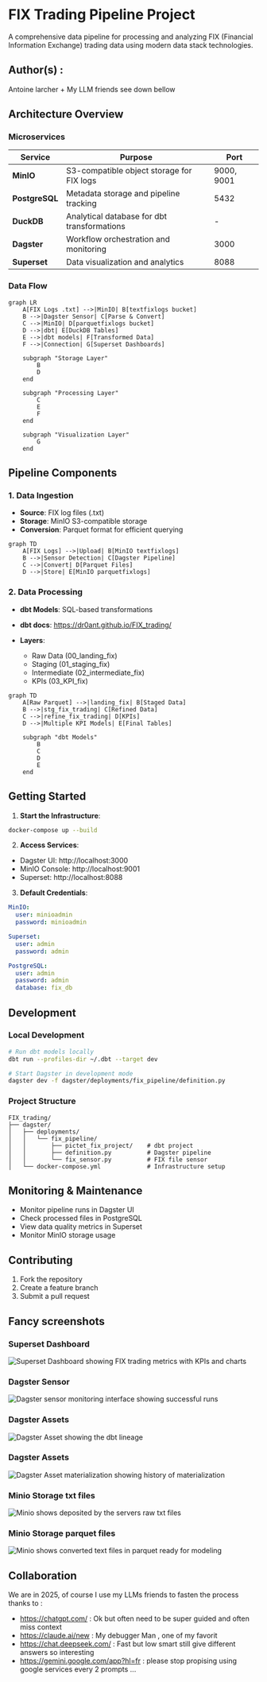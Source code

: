 # FIX Trading Pipeline Project
A comprehensive data pipeline for processing and analyzing FIX (Financial Information Exchange) trading data using modern data stack technologies.

## Author(s) : 

Antoine larcher + My LLM friends see down bellow



## Architecture Overview

### Microservices

| Service | Purpose | Port |
|---------|---------|------|
| **MinIO** | S3-compatible object storage for FIX logs | 9000, 9001 |
| **PostgreSQL** | Metadata storage and pipeline tracking | 5432 |
| **DuckDB** | Analytical database for dbt transformations | - |
| **Dagster** | Workflow orchestration and monitoring | 3000 |
| **Superset** | Data visualization and analytics | 8088 |

### Data Flow

```mermaid
graph LR
    A[FIX Logs .txt] -->|MinIO| B[textfixlogs bucket]
    B -->|Dagster Sensor| C[Parse & Convert]
    C -->|MinIO| D[parquetfixlogs bucket]
    D -->|dbt| E[DuckDB Tables]
    E -->|dbt models| F[Transformed Data]
    F -->|Connection| G[Superset Dashboards]
    
    subgraph "Storage Layer"
        B
        D
    end
    
    subgraph "Processing Layer"
        C
        E
        F
    end
    
    subgraph "Visualization Layer"
        G
    end
```

## Pipeline Components

### 1. Data Ingestion
- **Source**: FIX log files (.txt)
- **Storage**: MinIO S3-compatible storage
- **Conversion**: Parquet format for efficient querying

```mermaid
graph TD
    A[FIX Logs] -->|Upload| B[MinIO textfixlogs]
    B -->|Sensor Detection| C[Dagster Pipeline]
    C -->|Convert| D[Parquet Files]
    D -->|Store| E[MinIO parquetfixlogs]
```

### 2. Data Processing
- **dbt Models**: SQL-based transformations

- **dbt docs**: https://dr0ant.github.io/FIX_trading/
- **Layers**:
  - Raw Data (00_landing_fix)
  - Staging (01_staging_fix)
  - Intermediate (02_intermediate_fix)
  - KPIs (03_KPI_fix)

```mermaid
graph TD
    A[Raw Parquet] -->|landing_fix| B[Staged Data]
    B -->|stg_fix_trading| C[Refined Data]
    C -->|refine_fix_trading| D[KPIs]
    D -->|Multiple KPI Models| E[Final Tables]
    
    subgraph "dbt Models"
        B
        C
        D
        E
    end
```

## Getting Started

1. **Start the Infrastructure**:
```bash
docker-compose up --build
```

2. **Access Services**:
- Dagster UI: http://localhost:3000
- MinIO Console: http://localhost:9001
- Superset: http://localhost:8088

3. **Default Credentials**:
```yaml
MinIO:
  user: minioadmin
  password: minioadmin

Superset:
  user: admin
  password: admin

PostgreSQL:
  user: admin
  password: admin
  database: fix_db
```

## Development

### Local Development
```bash
# Run dbt models locally
dbt run --profiles-dir ~/.dbt --target dev

# Start Dagster in development mode
dagster dev -f dagster/deployments/fix_pipeline/definition.py
```

### Project Structure
```
FIX_trading/
├── dagster/
│   ├── deployments/
│   │   └── fix_pipeline/
│   │       ├── pictet_fix_project/    # dbt project
│   │       ├── definition.py          # Dagster pipeline
│   │       └── fix_sensor.py          # FIX file sensor
│   └── docker-compose.yml             # Infrastructure setup
```

## Monitoring & Maintenance

- Monitor pipeline runs in Dagster UI
- Check processed files in PostgreSQL
- View data quality metrics in Superset
- Monitor MinIO storage usage

## Contributing

1. Fork the repository
2. Create a feature branch
3. Submit a pull request



## Fancy screenshots

### Superset Dashboard
![Superset Dashboard showing FIX trading metrics with KPIs and charts](superset.png)

### Dagster Sensor
![Dagster sensor monitoring interface showing successful runs](/dagster_sensor.png)

### Dagster Assets
![Dagster Asset showing the dbt lineage](/Dagster_Assets.png)

### Dagster Assets
![Dagster Asset materialization showing history of materialization](/Dagster_Asset_materializqtion_history.png)

### Minio Storage txt files 
![Minio shows deposited by the servers raw txt files](/Minio_txt.png)

### Minio Storage parquet files
![Minio shows converted text files in parquet ready for modeling](/Minio_parquets.png)


## Collaboration

We are in 2025, of course I use my LLMs friends to fasten the process thanks to :
- https://chatgpt.com/ : Ok but often need to be super guided and often miss context
- https://claude.ai/new : My debugger Man , one of my favorit
- https://chat.deepseek.com/ : Fast but low smart still give different answers so interesting
- https://gemini.google.com/app?hl=fr : please stop propising using google services every 2 prompts ...